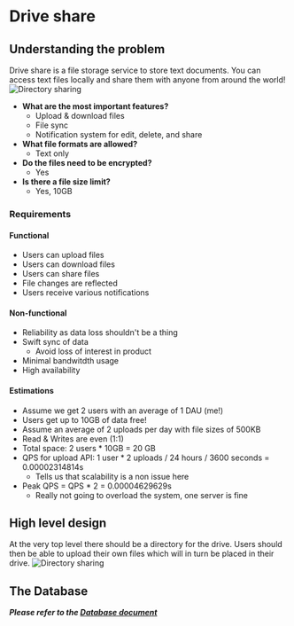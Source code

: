 # Drive share
## Understanding the problem
Drive share is a file storage service to store text documents. You can access text files locally and share them with anyone from around the world!
![Directory sharing](https://github.com/secretmtgdev/Kindle-like-prototype/blob/master/assets/design/basic_ui.jpeg)

- **What are the most important features?**
    - Upload & download files
    - File sync
    - Notification system for edit, delete, and share
- **What file formats are allowed?**
    - Text only
- **Do the files need to be encrypted?**
    - Yes
- **Is there a file size limit?**
    - Yes, 10GB

### Requirements
#### Functional
- Users can upload files
- Users can download files
- Users can share files
- File changes are reflected
- Users receive various notifications
#### Non-functional
- Reliability as data loss shouldn't be a thing
- Swift sync of data
    - Avoid loss of interest in product
- Minimal bandwitdth usage
- High availability

#### Estimations
- Assume we get 2 users with an average of 1 DAU (me!)
- Users get up to 10GB of data free!
- Assume an average of 2 uploads per day with file sizes of 500KB
- Read & Writes are even (1:1)
- Total space: 2 users * 10GB = 20 GB
- QPS for upload API: 1 user * 2 uploads / 24 hours / 3600 seconds = 0.00002314814s
    - Tells us that scalability is a non issue here
- Peak QPS = QPS * 2 = 0.00004629629s
    - Really not going to overload the system, one server is fine

## High level design
At the very top level there should be a directory for the drive. Users should then be able to upload their own files which will in turn be placed in their drive.
![Directory sharing](https://github.com/secretmtgdev/Kindle-like-prototype/blob/master/assets/design/directory_share.jpeg)

## The Database
**_Please refer to the [Database document](https://github.com/secretmtgdev/Kindle-like-prototype/blob/master/documents/DatabaseDoc.md)_**
